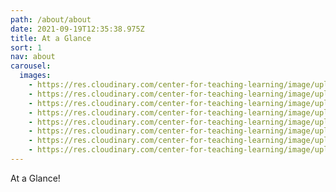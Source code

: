 ```yaml
---
path: /about/about
date: 2021-09-19T12:35:38.975Z
title: At a Glance
sort: 1
nav: about
carousel:
  images:
    - https://res.cloudinary.com/center-for-teaching-learning/image/upload/v1636667649/200114_untitledshoot_DSC_3675_rf39rr.jpg
    - https://res.cloudinary.com/center-for-teaching-learning/image/upload/v1636667649/200114_untitledshoot_DSC_3587_izktuj.jpg
    - https://res.cloudinary.com/center-for-teaching-learning/image/upload/v1636667653/200114_untitledshoot_DSC_3721_g397ql.jpg
    - https://res.cloudinary.com/center-for-teaching-learning/image/upload/v1636667652/200114_untitledshoot_DSC_3696_ctnuqm.jpg
    - https://res.cloudinary.com/center-for-teaching-learning/image/upload/v1636667651/200114_untitledshoot_DSC_3707_uwh6ot.jpg
    - https://res.cloudinary.com/center-for-teaching-learning/image/upload/v1636667661/200114_untitledshoot_DSC_3943_x8pr21.jpg
    - https://res.cloudinary.com/center-for-teaching-learning/image/upload/v1636667671/200114_untitledshoot_DSC_4127_lgvdik.jpg
    - https://res.cloudinary.com/center-for-teaching-learning/image/upload/v1636667669/200114_untitledshoot_DSC_4118_ejiuod.jpg
---
```


At a Glance!
